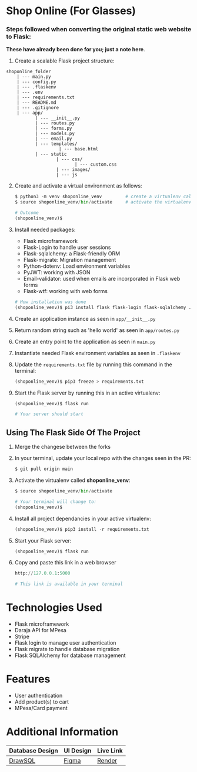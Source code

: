 # Shop Online (For Glasses)

### Steps followed when converting the original static web website to Flask:

**These have already been done for you; just a note here**.

1. Create a scalable Flask project structure:

```
shoponline_folder
    | --- main.py
    | --- config.py
    | --- .flaskenv
    | --- .env
    | --- requirements.txt
    | --- README.md
    | --- .gitignore
    | --- app/
           | --- __init__.py
           | --- routes.py
           | --- forms.py
           | --- models.py
           | --- email.py
           | --- templates/
                    | --- base.html
           | --- static
                   | --- css/
                          | --- custom.css
                   | --- images/
                   | --- js
```

2. Create and activate a virtual environment as follows:

    ```python
    $ python3 -m venv shoponline_venv         # create a virtualenv called shoponline_venv
    $ source shoponline_venv/bin/activate     # activate the virtualenv

    # Outcome
    (shoponline_venv)$
    ```

3. Install needed packages:

    - Flask microframework
    - Flask-Login to handle user sessions
    - Flask-sqlalchemy: a Flask-friendly ORM
    - Flask-migrate: Migration management
    - Python-dotenv: Load environment variables
    - PyJWT: working with JSON
    - Email-validator: used when emails are incorporated in Flask web forms
    - Flask-wtf: working with web forms

    ```python
    # How installation was done
    (shoponline_venv)$ pi3 install flask flask-login flask-sqlalchemy ...
    ```

4. Create an application instance as seen in `app/__init__.py`
5. Return random string such as 'hello world' as seen in `app/routes.py`
6. Create an entry point to the application as seen in `main.py`
7. Instantiate needed Flask environment variables as seen in `.flaskenv`
8. Update the `requirements.txt` file by running this command in the terminal:

    ```python
    (shoponline_venv)$ pip3 freeze > requirements.txt
    ```
9. Start the Flask server by running this in an active virtualenv:
    ```python
    (shoponline_venv)$ flask run

    # Your server should start
    ```

## Using The Flask Side Of The Project

1. Merge the changese between the forks

2. In your terminal, update your local repo with the changes seen in the PR:

    ```python
    $ git pull origin main
    ```

3. Activate the virtualenv called **shoponline_venv**:

    ```python
    $ source shoponline_venv/bin/activate

    # Your terminal will change to:
    (shoponline_venv)$
    ```

4. Install all project dependancies in your active virtualenv:

    ```python
    (shoponline_venv)$ pip3 install -r requirements.txt
    ```

5. Start your Flask server:

    ```python
    (shoponline_venv)$ flask run
    ```

6. Copy and paste this link in a web browser

    ```python
    http://127.0.0.1:5000

    # This link is available in your terminal
    ```


# Technologies Used

- Flask microframework
- Daraja API for MPesa
- Stripe
- Flask login to manage user authentication
- Flask migrate to handle database migration
- Flask SQLAlchemy for database management

# Features

- User authentication
- Add product(s) to cart
- MPesa/Card payment


# Additional Information

| Database Design | UI Design | Live Link |
| --------------- | --------- | --------- |
| [DrawSQL](https://drawsql.app/teams/gitau-harrison/diagrams/sample-ecommerce-app) | [Figma]() | [Render]() |